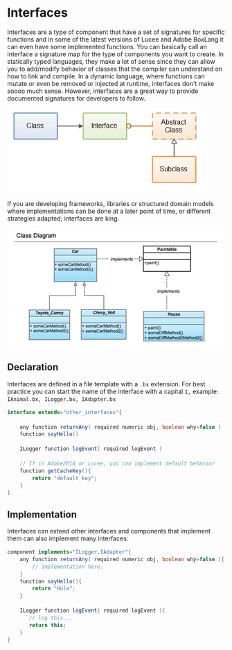 # Interfaces

Interfaces are a type of component that have a set of signatures for specific functions and in some of the latest versions of Lucee and Adobe BoxLang it can even have some implemented functions.  You can basically call an interface a signature map for the type of components you want to create.  In statically typed languages, they make a lot of sense since they can allow you to add/modify behavior of classes that the compiler can understand on how to link and compile.   In a dynamic language, where functions can mutate or even be removed or injected at runtime, interfaces don't make soooo much sense.  However, interfaces are a great way to provide documented signatures for developers to follow.

![](../../.gitbook/assets/interfaces-vs-abstract-classes-1.png)

If you are developing frameworks, libraries or structured domain models where implementations can be done at a later point of time, or different strategies adapted; interfaces are king.

![](../../.gitbook/assets/6a00e5501e33db8834016302f63fc2970d-500wi.png)

## Declaration

Interfaces are defined in a file template with a `.bx` extension.  For best practice you can start the name of the interface with a capital `I,` example: `IAnimal.bx, ILogger.bx, IAdapter.bx`

```java
interface extends="other_interfaces"{

    any function returnAny( required numeric obj, boolean why=false )
    function sayHello()

    ILogger function logEvent( required logEvent )

    // If in Adobe2018 or Lucee, you can implement default behavior
    function getCacheKey(){
        return "default_key";
    }
}
```

## Implementation

Interfaces can extend other interfaces and components that implement them can also implement many interfaces:

```java
component implements="ILogger,IAdapter"{
    any function returnAny( required numeric obj, boolean why=false ){
        // implementation here.
    }
    function sayHello(){
        return "Hola";
    }

    ILogger function logEvent( required logEvent ){
       // log this...
       return this;
    }
}
```

